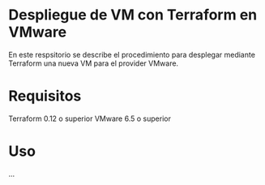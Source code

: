 # Despliegue de VM con Terraform en VMware

En este respsitorio se describe el procedimiento para desplegar mediante Terraform una nueva VM para el provider VMware.

# Requisitos

Terraform 0.12 o superior
VMware 6.5 o superior

# Uso

...
